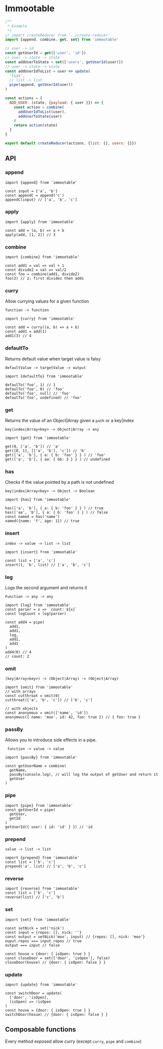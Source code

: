 # Immootable

```js
/**
 * Example
 */
// import createReducer from '../create-reducer'
import {append, combine, get, set} from 'immootable'

// user -> id
const getUserId = get(['user', 'id'])
// user -> state -> state
const addUserToState = set(['users', getUserId(user)])
// user -> state -> state
const addUserIdToList = user => update(
  'list',
  // list -> list
  pipe(append, getUserId(user))
)

const actions = {
  ADD_USER: (state, {payload: { user }}) => {
    const action = combine(
      addUserIdToList(user),
      addUserToState(user)
    )
    return action(state)
  }
}

export default createReducer(actions, {list: [], users: {}})
```

## API

### append

```
import {append} from 'immootable'

const input = ['a', 'b']
const appendC = append('c')
appendC(input) // ['a', 'b', 'c']
```

### apply

```
import {apply} from 'immootable'

const add = (a, b) => a + b
apply(add, [1, 2]) // 3
```

### combine

```
import {combine} from 'immootable'

const add1 = val => val + 1
const divide2 = val => val/2
const foo = combine(add1, divide2)
foo(2) // 2; first divides then adds
```

### curry

Allow currying values for a given function

`function -> function`

```
import {curry} from 'immootable'

const add = curry((a, b) => a + b)
const add1 = add(1)
add1(3) // 4
```

### defaultTo

Returns default value when target value is falsy

`defaultValue -> targetValue -> output`

```
import {defaultTo} from 'immootable'

defaulTo('foo', 1) // 1
defaulTo('foo', 0) // 'foo'
defaulTo('foo', null) // 'foo'
defaulTo('foo', undefined) // 'foo'
```

### get

Returns the value of an Object|Array given a `path` or a key|index

`key|index|Array<key> -> Object|Array -> any`

```
import {get} from 'immootable'

get(0, ['a', 'b']) // 'a'
get([0, 1], [['a', 'b'], 'c']) // 'b'
get(['a', 'b'], { a: { b: 'foo' } } ) // 'foo'
get(['a', 'b'], { aa: { bb: 3 } } ) // undefined
```

### has

Checks if the value pointed by a path is not undefined

`key|index|Array<key> -> Object -> Boolean`

```
import {has} from 'immootable'

has(['a', 'b'], { a: { b: 'foo' } } ) // true
has(['aa', 'b'], { a: { b: 'foo' } } ) // false
const named = has('name')
named({name: 'f', age: 1}) // true
```

### insert

`index -> value -> list -> list`

```
import {insert} from 'immootable'

const list = ['a', 'c']
insert(1, 'b', list) // ['a', 'b', 'c']
```

### log

Logs the second argument and returns it

`Function -> any -> any`

```
import {log} from 'immootable'
const parser = x => `count: ${x}`
const logCount = log(parser)

const add4 = pipe(
  add1,
  add1,
  log,
  add1,
  add1
)
add4(0) // 4
// count: 2
```

### omit

`(key|Array<key>) -> (Object|Array) -> (Object|Array)`

```
import {omit} from 'immootable'
// with arrays
const cutthroat = omit(0)
cutthroat(['a', 'b', 'c']) // ['b', 'c']

// with objects
const anonymous = omit(['name', 'id'])
anonymous({ name: 'moo', id: 42, foo: true }) // { foo: true }
```

### passBy

Allows you to introduce side effects in a pipe.

` function -> value -> value`

```
import {passBy} from 'immootable'

const getUserName = combine(
  getName,
  passBy(console.log), // will log the output of getUser and return it
  getUser
)
```

### pipe

```
import {pipe} from 'immootable'
const getUserId = pipe(
  getUser,
  getId
)
getUserId({ user: { id: 'id' } }) // 'id
```

### prepend

`value -> list -> list`

```
import {prepend} from 'immootable'
const list = ['b', 'c']
prepend('a', list) // ['a', 'b', 'c']
```


### reverse

```
import {reverse} from 'immootable'
const list = ['b', 'c']
reverse(list) // ['c', 'b']
```

### set

```
import {set} from 'immootable'

const setNick = set('nick')
const input = {repos: [], nick: ''}
const output = setNick('moo', input) // {repos: [], nick: 'moo'}
ouput.repos === input.repos // true
output === input // false

const house = {door: { isOpen: true } }
const closeDoor = set(['door', 'isOpen'], false)
closeDoor(house) // {door: { isOpen: false } }

```

### update

```
import {update} from 'immootable'

const switchDoor = update(
  ['door', 'isOpen],
  (isOpen) => !isOpen
)
const house = {door: { isOpen: true } }
switchDoor(hosue) // {door: { isOpen: false } }

```

## Composable functions

Every method exposed allow curry (except `curry`, `pipe` and `combine`)
